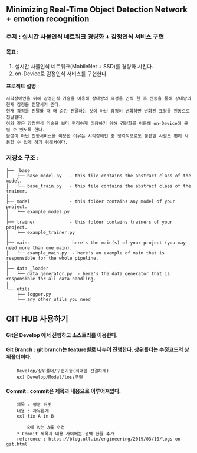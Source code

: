 ## Minimizing Real-Time Object Detection Network + emotion recognition
### 주제 : 실시간 사물인식 네트워크 경량화 + 감정인식 서비스 구현

#### 목표 :
1. 실시간 사물인식 네트워크(MobileNet + SSD)를 경량화 시킨다.
2. on-Device로 감정인식 서비스를 구현한다.

**프로젝트 설명** :
```	
시각장애인을 위해 감정인식 기술을 이용해 상대방의 표정을 인식 한 후 진동을 통해 상대방의 현재 감정을 전달시켜 준다.
현재 감정을 전달할 때 매 순간 전달하는 것이 아닌 감정이 변화하면 변화된 표정을 진동으로 전달한다.
이와 같은 감정인식 기술을 보다 편리하게 이용하기 위해 경량화를 이용해 on-Device에 올릴 수 있도록 한다. 
음성이 아닌 진동서비스를 이용한 이유는 시각장애인 중 청각적으로도 불편한 사람도 편히 사용할 수 있게 하기 위해서이다.
```

### 저장소 구조 :
```
├──  base
│   ├── base_model.py   - this file contains the abstract class of the model.
│   └── base_train.py   - this file contains the abstract class of the trainer.
│
├── model               - this folder contains any model of your project.
│   └── example_model.py
│
├── trainer             - this folder contains trainers of your project.
│   └── example_trainer.py
│
├── mains              - here's the main(s) of your project (you may need more than one main).
│   └── example_main.py  - here's an example of main that is responsible for the whole pipeline.
│
├── data _loader
│   └── data_generator.py  - here's the data_generator that is responsible for all data handling.
│
└── utils
	├── logger.py
	└── any_other_utils_you_need

```


## GIT HUB 사용하기
#### Git은 Develop 에서 진행하고 소스트리를 이용한다.
#### Git Branch : git branch는 feature별로 나누어 진행한다. 상위폴더는 수정코드의 상위폴더이다. 
		Develop/상위폴더/구현기능(최대한 간결하게)
		ex) Develop/Model/loss구현
#### Commit : commit은 제목과 내용으로 이루어져있다.
		제목 : 영문 커밋
		내용 : 자유롭게
		ex) fix A in B
		
			B에 있는 A를 수정
		* Commit 제목과 내용 사이에는 공백 한줄 추가
		reference : https://blog.ull.im/engineering/2019/03/10/logs-on-git.html
